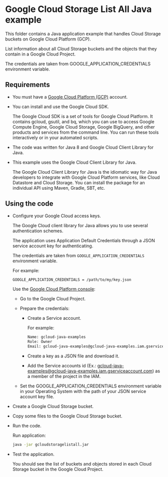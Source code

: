# Google Cloud Storage List All Java example

This folder contains a Java application example that handles Cloud Storage buckets on Google Cloud Platform (GCP).

List information about all Cloud Storage buckets and the objects that they contain in a Google Cloud Project.

The credentials are taken from GOOGLE_APPLICATION_CREDENTIALS environment variable.

## Requirements

* You must have a [Google Cloud Platform (GCP)](http://cloud.google.com/) account.

* You can install and use the Google Cloud SDK.

  The Google Cloud SDK is a set of tools for Google Cloud Platform.
  It contains gcloud, gsutil, and bq, which you can use to access Google Compute Engine, Google Cloud Storage, Google BigQuery,
  and other products and services from the command line. You can run these tools interactively or in your automated scripts.

* The code was written for Java 8 and Google Cloud Client Library for Java.

* This example uses the Google Cloud Client Library for Java.

  The Google Cloud Client Library for Java is the idiomatic way for Java developers to integrate with Google Cloud Platform services,
  like Cloud Datastore and Cloud Storage. You can install the package for an individual API using Maven, Gradle, SBT, etc.

## Using the code

* Configure your Google Cloud access keys.

  The Google Cloud client library for Java allows you to use several authentication schemes.

  The application uses Application Default Credentials through a JSON service account key for authenticating.

  The credentials are taken from `GOOGLE_APPLICATION_CREDENTIALS` environment variable.

  For example:

  ```bash
  GOOGLE_APPLICATION_CREDENTIALS = /path/to/my/key.json
  ```

  Use the [Google Cloud Platform console](http://cloud.google.com/):

  * Go to the Google Cloud Project.

  * Prepare the credentials:
    * Create a Service account.

      For example:

      ```bash
      Name: gcloud-java-examples
      Role: Owner
      Email: gcloud-java-examples@gcloud-java-examples.iam.gserviceaccount.com
      ```

    * Create a key as a JSON file and download it.

    * Add the Service accounts id (Ex.: gcloud-java-examples@gcloud-java-examples.iam.gserviceaccount.com) as a member of the project in the IAM.

  * Set the GOOGLE_APPLICATION_CREDENTIALS environment variable in your Operating System with the path of your JSON service account key file.

* Create a Google Cloud Storage bucket.

* Copy some files to the Google Cloud Storage bucket.

* Run the code.

  Run application:

  ```bash
  java -jar gcloudstoragelistall.jar
  ```

* Test the application.

  You should see the list of buckets and objects stored in each Cloud Storage bucket in the Google Cloud Project.
